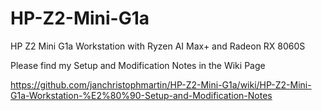# HP-Z2-Mini-G1a
HP Z2 Mini G1a Workstation with Ryzen AI Max+ and Radeon RX 8060S

Please find my Setup and Modification Notes in the Wiki Page

https://github.com/janchristophmartin/HP-Z2-Mini-G1a/wiki/HP-Z2-Mini-G1a-Workstation-%E2%80%90-Setup-and-Modification-Notes
